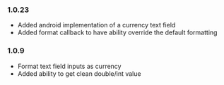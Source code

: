 ### 1.0.23
* Added android implementation of a currency text field
* Added format callback to have ability override the default formatting

### 1.0.9
* Format text field inputs as currency
* Added ability to get clean double/int value
